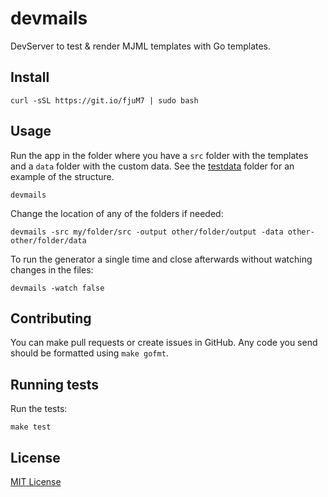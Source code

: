 
# devmails

DevServer to test & render MJML templates with Go templates.


## Install

```
curl -sSL https://git.io/fjuM7 | sudo bash
```


## Usage

Run the app in the folder where you have a `src` folder with the templates and a `data` folder with the custom data. See the [testdata](testdata) folder for an example of the structure.

```
devmails
```


Change the location of any of the folders if needed:

```
devmails -src my/folder/src -output other/folder/output -data other-other/folder/data
```


To run the generator a single time and close afterwards without watching changes in the files:

```
devmails -watch false
```


## Contributing

You can make pull requests or create issues in GitHub. Any code you send should be formatted using `make gofmt`.


## Running tests

Run the tests:

```shell
make test
```


## License

[MIT License](LICENSE)
